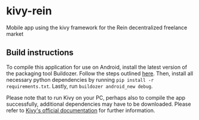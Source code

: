 # kivy-rein

Mobile app using the kivy framework for the Rein decentralized freelance market

## Build instructions

To compile this application for use on Android, install the latest version of the packaging tool Buildozer. Follow the steps outlined [here](https://kivy.org/docs/guide/packaging-android.html). Then, install all necessary python dependencies by running `pip install -r requirements.txt`. Lastly, run `buildozer android_new debug`.

Please note that to run Kivy on your PC, perhaps also to compile the app successfully, additional dependencies may have to be downloaded. Please refer to [Kivy's official documentation](https://kivy.org/docs/installation/installation.html) for further information.